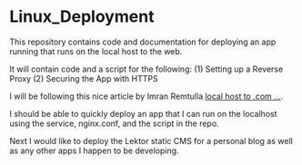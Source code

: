 # Linux_Deployment

This repository contains code and documentation for deploying an app running that runs on the local host to the web.

It will contain code and a script for the following:
(1) Setting up a Reverse Proxy
(2) Securing the App with HTTPS

I will be following this nice article by Imran Remtulla [local host to .com ...](https://medium.com/swlh/localhost-to-com-deploying-a-web-app-for-beginners-ea05b0213eb7).

I should be able to quickly deploy an app that I can run on the localhost using the service, nginx.conf, and the script in the repo.   

Next I would like to deploy the Lektor static CMS for a personal blog as well as any other apps I happen to be developing.

